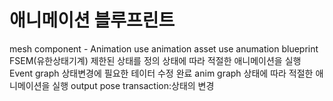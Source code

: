 # 애니메이션 블루프린트

mesh component - Animation
  use animation asset
  use anumation blueprint
FSEM(유한상태기계)
  제한된 상태를 정의
  상태에 따라 적절한 애니메이션을 실행
Event graph
  상태변경에 필요한 테이터 수정 완료
anim graph
  상태에 따라 적절한 애니메이션을 실행
  output pose
  transaction:상태의 변경

